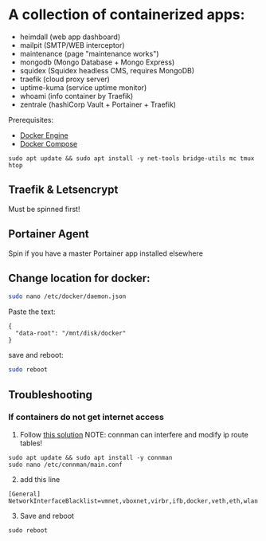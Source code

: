 # A collection of containerized apps:
* heimdall (web app dashboard)
* mailpit (SMTP/WEB interceptor)
* maintenance (page "maintenance works")
* mongodb (Mongo Database + Mongo Express)
* squidex (Squidex headless CMS, requires MongoDB)
* traefik (cloud proxy server)
* uptime-kuma (service uptime monitor)
* whoami (info container by Traefik)
* zentrale (hashiCorp Vault + Portainer + Traefik)

Prerequisites:
- [Docker Engine](https://docs.docker.com/install/linux/docker-ce/ubuntu/)
- [Docker Compose](https://docs.docker.com/compose/install/)
```
sudo apt update && sudo apt install -y net-tools bridge-utils mc tmux htop
```


## Traefik & Letsencrypt
Must be spinned first!


## Portainer Agent
Spin if you have a master Portainer app installed elsewhere

## Change location for docker:
```bash
sudo nano /etc/docker/daemon.json
```
Paste the text:
```
{
  "data-root": "/mnt/disk/docker"
}
```
save and reboot:
```bash
sudo reboot
```
## Troubleshooting
### If containers do not get internet access
1. Follow [this solution](https://forums.docker.com/t/solved-no-network-when-running-a-container-in-arch-linux/5494/6)
NOTE: connman can interfere and modify ip route tables!
```
sudo apt update && sudo apt install -y connman
sudo nano /etc/connman/main.conf
```
2. add this line
```
[General]
NetworkInterfaceBlacklist=vmnet,vboxnet,virbr,ifb,docker,veth,eth,wlan
```

3. Save and reboot
```
sudo reboot
```
